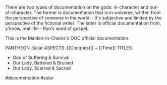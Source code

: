 There are two types of documentation on the gods: in-character and out-of-character. The former is documentation that is in-universe, written from the perspective of someone in the world-- it's subjective and limited by the perspective of the fictional writer. The latter is official documentation from, y'know, real life-- Ryo's word of gospel. 

This is the Maiden-In-Chains's OOC official documentation.

PANTHEON: Solar
ASPECTS: [[Conquest]] + [[Time]]
TITLES:
- God of Suffering & Survival
- Our Lady, Battered & Bruised
- Our Lady, Scarred & Sacred

#documentation #solar 